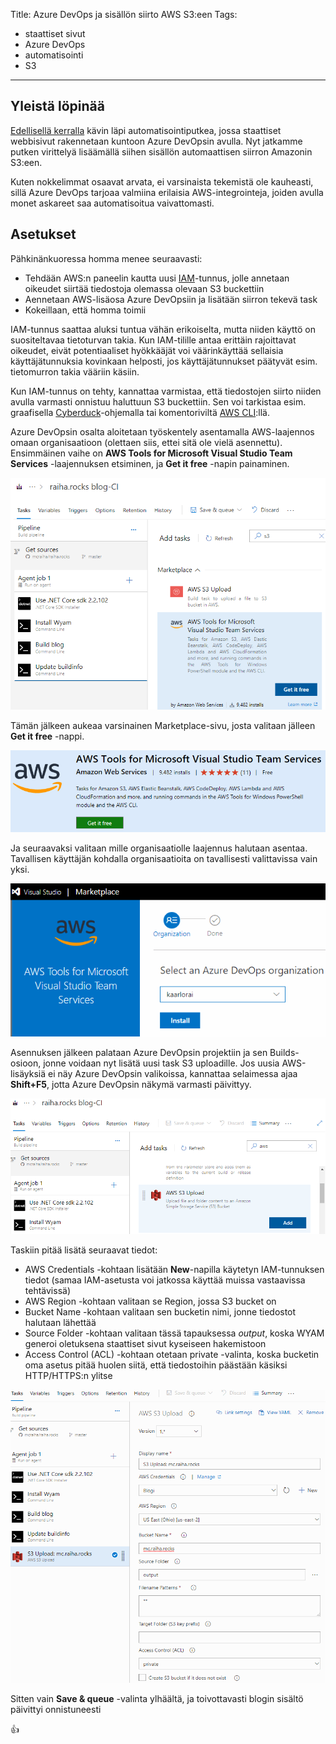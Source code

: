 Title: Azure DevOps ja sisällön siirto AWS S3:een
Tags: 
  - staattiset sivut
  - Azure DevOps
  - automatisointi
  - S3
---
## Yleistä löpinää
[Edellisellä kerralla](/posts/Staattisten_sivujen_generointi_Azure_Devops.html) kävin läpi automatisointiputkea, jossa staattiset webbisivut rakennetaan kuntoon Azure DevOpsin avulla. Nyt jatkamme putken virittelyä lisäämällä siihen sisällön automaattisen siirron Amazonin S3:een.

Kuten nokkelimmat osaavat arvata, ei varsinaista tekemistä ole kauheasti, sillä Azure DevOps tarjoaa valmiina erilaisia AWS-integrointeja, joiden avulla monet askareet saa automatisoitua vaivattomasti.

## Asetukset

Pähkinänkuoressa homma menee seuraavasti: 

- Tehdään AWS:n paneelin kautta uusi [IAM](https://aws.amazon.com/iam/)-tunnus, jolle annetaan oikeudet siirtää tiedostoja olemassa olevaan S3 buckettiin
- Aennetaan AWS-lisäosa Azure DevOpsiin ja lisätään siirron tekevä task
- Kokeillaan, että homma toimii

IAM-tunnus saattaa aluksi tuntua vähän erikoiselta, mutta niiden käyttö on suositeltavaa tietoturvan takia. Kun IAM-tilille antaa erittäin rajoittavat oikeudet, eivät potentiaaliset hyökkääjät voi väärinkäyttää sellaisia käyttäjätunnuksia kovinkaan helposti, jos käyttäjätunnukset päätyvät esim. tietomurron takia vääriin käsiin.

Kun IAM-tunnus on tehty, kannattaa varmistaa, että tiedostojen siirto niiden avulla varmasti onnistuu haluttuun S3 buckettiin. Sen voi tarkistaa esim. graafisella [Cyberduck](https://cyberduck.io/)-ohjemalla tai komentoriviltä [AWS CLI](https://docs.aws.amazon.com/AmazonS3/latest/dev/example-walkthroughs-managing-access-example1.html#grant-permissions-to-user-in-your-account-test):llä.

Azure DevOpsin osalta aloitetaan työskentely asentamalla AWS-laajennos omaan organisaatioon (olettaen siis, ettei sitä ole vielä asennettu). Ensimmäinen vaihe on **AWS Tools for Microsoft Visual Studio Team Services** -laajennuksen etsiminen, ja **Get it free** -napin painaminen.

![Azure DevOps ja AWS Marketplace](../images/azure_devops_blogi_build_25.png)

Tämän jälkeen aukeaa varsinainen Marketplace-sivu, josta valitaan jälleen **Get it free** -nappi. 

![Azure DevOps ja Get it free](../images/azure_devops_blogi_build_26.png)

Ja seuraavaksi valitaan mille organisaatiolle laajennus halutaan asentaa. Tavallisen käyttäjän kohdalla organisaatioita on tavallisesti valittavissa vain yksi.

![Azure DevOps ja Select an Azure DevOps organization](../images/azure_devops_blogi_build_27.png)

Asennuksen jälkeen palataan Azure DevOpsin projektiin ja sen Builds-osioon, jonne voidaan nyt lisätä uusi task S3 uploadille. Jos uusia AWS-lisäyksiä ei näy Azure DevOpsin valikoissa, kannattaa selaimessa ajaa **Shift+F5**, jotta Azure DevOpsin näkymä varmasti päivittyy.

![Azure DevOps ja AWS S3 Upload](../images/azure_devops_blogi_build_28.png)

Taskiin pitää lisätä seuraavat tiedot:
- AWS Credentials -kohtaan lisätään **New**-napilla käytetyn IAM-tunnuksen tiedot (samaa IAM-asetusta voi jatkossa käyttää muissa vastaavissa tehtävissä)
- AWS Region -kohtaan valitaan se Region, jossa S3 bucket on
- Bucket Name -kohtaan valitaan sen bucketin nimi, jonne tiedostot halutaan lähettää
- Source Folder -kohtaan valitaan tässä tapauksessa *output*, koska WYAM generoi oletuksena staattiset sivut kyseiseen hakemistoon
- Access Control (ACL) -kohtaan otetaan private -valinta, koska bucketin oma asetus pitää huolen siitä, että tiedostoihin päästään käsiksi HTTP/HTTPS:n ylitse

![Azure DevOps ja AWS S3 Upload task](../images/azure_devops_blogi_build_29.png)

Sitten vain **Save & queue** -valinta ylhäältä, ja toivottavasti blogin sisältö päivittyi onnistuneesti

👍